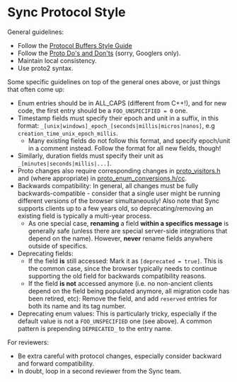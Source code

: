 Sync Protocol Style
===================

General guidelines:
* Follow the [Protocol Buffers Style Guide](https://developers.google.com/protocol-buffers/docs/style)
* Follow the [Proto Do's and Don'ts](http://go/protodosdonts) (sorry, Googlers only).
* Maintain local consistency.
* Use proto2 syntax.

Some specific guidelines on top of the general ones above, or just things that often come up:
* Enum entries should be in ALL_CAPS (different from C++!), and for new code, the first entry should be a `FOO_UNSPECIFIED = 0` one.
* Timestamp fields must specify their epoch and unit in a suffix, in this format: `_[unix|windows]_epoch_[seconds|millis|micros|nanos]`, e.g `creation_time_unix_epoch_millis`.
  * Many existing fields do not follow this format, and specify epoch/unit in a comment instead. Follow the format for all new fields, though!
* Similarly, duration fields must specify their unit as `_[minutes|seconds|millis|...]`.
* Proto changes also require corresponding changes in [proto_visitors.h](https://source.chromium.org/chromium/chromium/src/+/main:components/sync/protocol/proto_visitors.h) and (where appropriate) in [proto_enum_conversions.h/cc](https://source.chromium.org/chromium/chromium/src/+/main:components/sync/protocol/proto_enum_conversions.cc).
* Backwards compatibility: In general, all changes must be fully backwards-compatible - consider that a single user might be running different versions of the browser simultaneously! Also note that Sync supports clients up to a few years old, so deprecating/removing an existing field is typically a multi-year process.
  * As one special case, **renaming** a field **within a specifics message** is generally safe (unless there are special server-side integrations that depend on the name). However, **never** rename fields anywhere outside of specifics.
* Deprecating fields:
  * If the field **is** still accessed: Mark it as `[deprecated = true]`. This is the common case, since the browser typically needs to continue supporting the old field for backwards compatibility reasons.
  * If the field **is not** accessed anymore (i.e. no non-ancient clients depend on the field being populated anymore, all migration code has been retired, etc): Remove the field, and add `reserved` entries for both its name and its tag number.
* Deprecating enum values: This is particularly tricky, especially if the default value is not a `FOO_UNSPECIFIED` one (see above). A common pattern is prepending `DEPRECATED_` to the entry name.

For reviewers:
* Be extra careful with protocol changes, especially consider backward and forward compatibility.
* In doubt, loop in a second reviewer from the Sync team.
